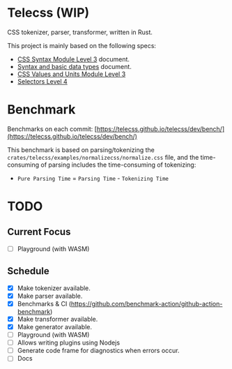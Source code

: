 # Telecss (WIP)

CSS tokenizer, parser, transformer, written in Rust.

This project is mainly based on the following specs:

- [CSS Syntax Module Level 3](https://www.w3.org/TR/css-syntax-3) document.
- [Syntax and basic data types](https://www.w3.org/TR/CSS22/syndata.html#syntax) document.
- [CSS Values and Units Module Level 3](https://www.w3.org/TR/css-values-3/)
- [Selectors Level 4](https://www.w3.org/TR/selectors-4)

# Benchmark

Benchmarks on each commit: [https://telecss.github.io/telecss/dev/bench/](https://telecss.github.io/telecss/dev/bench/)

This benchmark is based on parsing/tokenizing the `crates/telecss/examples/normalizecss/normalize.css` file, and the time-consuming of parsing includes the time-consuming of tokenizing:

- `Pure Parsing Time` = `Parsing Time` - `Tokenizing Time`

# TODO

## Current Focus

- [ ] Playground (with WASM)

## Schedule

- [x] Make tokenizer available.
- [x] Make parser available.
- [x] Benchmarks & CI (https://github.com/benchmark-action/github-action-benchmark)
- [x] Make transformer available.
- [x] Make generator available.
- [ ] Playground (with WASM)
- [ ] Allows writing plugins using Nodejs
- [ ] Generate code frame for diagnostics when errors occur.
- [ ] Docs
